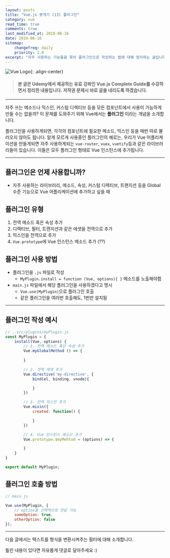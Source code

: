 ```yaml
---
layout: posts 
title: "Vue.js 뽀개기 (13) 플러그인"
category: vue
read_time: true
comments: true
last_modified_at: 2019-06-16
date: 2019-06-16
sitemap:
    changefreq: daily
    priority: 1.0
excerpt: "자주 사용하는 기능들을 묶어 플러그인으로 작성하는 법에 대해 정리하는 글입니다."
---
```


![Vue Logo](https://github.com/chansbro/chansbro.github.io/blob/master/assets/images/vue_logo.jpeg?raw=true){: .align-center}

> #### 본 글은 Udemy에서 제공하는 유료 강좌인 Vue.js Complete Guide를 수강하면서 정리한 내용입니다. 저작권 문제시 바로 글을 내리도록 하겠습니다.
----

자주 쓰는 메소드나 믹스인, 커스텀 디렉티브 등을 모든 컴포넌트에서 사용이 가능하게 만들 수는 없을까? 이 문제를 도와주기 위해 Vue에서는 __플러그인__ 이라는 개념을 소개합니다. 

플러그인을 사용하게되면, 각각의 컴포넌트에 필요한 메소드, 믹스인 등을 매번 따로 불러오지 않아도 됩니다. 
알게 모르게 사용중인 플러그인의 예로는, 우리가 Vue 어플리케이션을 만들게되면 자주 사용하게되는 `vue-router`, `vuex`, `vuetify`등과 같은 라이브러리들이 있습니다. 
이들은 모두 플러그인 형태로 Vue 인스턴스에 추가됩니다. 

----

## 플러그인은 언제 사용합니까?
* 자주 사용하는 라이브러리, 메소드, 속성, 커스텀 디렉티브, 트랜지션 등을 Global 수준 기능으로 Vue 어플리케이션에 추가하고 싶을 때 

## 플러그인 유형
1. 전역 메소드 혹은 속성 추가 
2. 디렉티브, 필터, 트랜지션과 같은 에셋을 전역으로 추가
3. 믹스인을 전역으로 추가 
4. `Vue.prototype`에 Vue 인스턴스 메소드 추가 (??)

## 플러그인 사용 방법
* 플러그인을 `.js` 파일로 작성
    * `MyPlugin.install = function (Vue, options){ }` 메소드를 노출해야함
* `main.js` 파일에서 해당 플러그인을 사용하겠다고 명시
    * `Vue.use(MyPlugin)`으로 플러그인 호출
    * 같은 플러그인을 여러번 호출해도, 1번만 설치됨

----

## 플러그인 작성 예시

```js
// ..src/plugins/myPlugin.js
const MyPlugin = {
    install(Vue, options) {
        // 1. 전역 메소드 혹은 속성 추가
        Vue.myGlobalMethod () => {
            
        }

        // 2. 전역 에셋 추가
        Vue.directive('my-directive', {
            bind(el, binding, vnode){

            }
        })

        // 3. 전역 믹스인 추가
        Vue.mixin({
            created: function() {

            }
        })

        // 4. Vue 인스턴스 메소드 추가
        Vue.prototype.$myMehtod = (options) => {

        }
    }
}

export default MyPlugin;
```

## 플러그인 호출 방법

```js
// main.js

Vue.use(MyPlugin, {
    // option을 선택적으로 전달 가능
    someOption: true,
    otherOption: false
});

```

---- 

다음 글에서는 텍스트를 형식을 변환시켜주는 필터에 대해 소개합니다.

틀린 내용이 있다면 자유롭게 댓글로 달아주세요 :)
